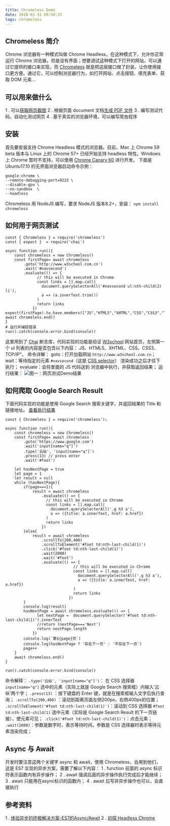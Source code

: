 ```yaml
---
title: Chromeless Demo
date: 2018-01-31 09:50:33
tags: chromeless
---
```


## Chromeless 简介
Chrome 浏览器有一种模式叫做 Chrome Headless，在这种模式下，允许你正常运行 Chrome 浏览器，但是没有界面；想要调试这种模式下打开的网站，可以通过它提供的接口来实现，而 [Chromeless](https://github.com/graphcool/chromeless) 就是把这层接口做了封装，让你使用接口更方便。通过它，可以控制浏览器行为，如打开网站、点击按钮、填充表单、获取 DOM 元素...
## 可以用来做什么
1 .  可以[获取网页截图](https://github.com/graphcool/chromeless/blob/master/examples/google-screenshot.js)
2 .  根据页面 document 文档[生成 PDF 文件](https://github.com/graphcool/chromeless/blob/master/examples/google-pdf.js)
3 .  编写测试代码，自动化测试网页
4 .  基于真实的浏览器环境，可以编写爬虫程序
## 安装
首先要安装支持 Chrome Headless 模式的浏览器。目前，Mac 上 Chrome 59 beta
版本与 Linux 上的 Chrome 57+ 已经开始支持 headless 特性。Windows 上 Chrome 暂时不支持，可以使用 [Chrome Canary 60](https://www.google.com/chrome/browser/canary.html) 进行开发。
下面是 Ubuntu17.10 的无界面浏览器启动命令示例：
```
google-chrome \
--remote-debugging-port=9222 \
--disable-gpu \
--no-sandbox  \
--headless
```
Chromeless 用 NodeJS 编写，要求 NodeJS 版本8.2+，安装：
`npm install chromeless`

## 如何用于网页测试
```
const { Chromeless } = require('chromeless')
const { expect }  = require('chai')

async function run(){
	const chromeless = new Chromeless()
	const firstPage= await chromeless
		.goto('http://www.w3school.com.cn')
		.wait('#navsecond')
		.evaluate(() => {
  			  // this will be executed in Chrome
  			  const links = [].map.call(
  			    document.querySelectorAll('#navsecond ul:nth-child(2) li'),
  			    a => (a.innerText.trim())
  			  )
  			  return links
  			})
expect(firstPage).to.have.members(["JS","HTML5","XHTML","CSS","CSS3","TCP/IP"])
await chromeless.end()
}
# 运行并捕捉错误
run().catch(console.error.bind(console))
```
这里用到了 [Chai](http://chaijs.com/api/bdd/) 断言库，代码实现的功能是验证 [W3school](http://www.w3school.com.cn) 网站首页，左侧第一个 ul 列表的内容是否包含以下内容： JS、HTML5、XHTML、CSS、CSS3、TCP/IP"。
命令详解：
goto：打开加载网站 `http://www.w3school.com.cn`；
wait：等待指定的元素 `#navsecond`（这是 [CSS selector](http://www.w3school.com.cn/cssref/css_selectors.asp)） 渲染成功之后才往下执行；
evaluate：会将里面的 JS 代码送到 浏览器中执行，并获取返回结果；
运行结果：
![图一：网页测试Demo结果](http://upload-images.jianshu.io/upload_images/5306603-2d9f002f40084a27.png?imageMogr2/auto-orient/strip%7CimageView2/2/w/1240)

## 如何爬取 Google Search Result
下面代码实现的功能是使用 Google Search 搜索关键字，并返回结果的 Title 和链接地址。
[查看执行结果](https://asciinema.org/a/KlCxZMtSAlpQj9AHhSs8kSIVq)

```
const { Chromeless } = require('chromeless');

async function run(){
	const chromeless = new Chromeless()
	const firstPage= await chromeless
		.goto('https://www.google.com')
		.wait('input[name="q"]')
		.type('云纵', 'input[name="q"]')
		.press(13) // press enter
		.wait('#foot')
		
	let hasNextPage = true
	let page = 1
	let result = null
	while (hasNextPage){
		if(page===1){
			result = await chromeless
				.evaluate(() => {
  				  // this will be executed in Chrome
  				  const links = [].map.call(
  				    document.querySelectorAll('.g h3 a'),
  				    a => ({title: a.innerText, href: a.href})
  				  )
  				  return links
  				})
		}else{
			result = await chromeless
				.scrollTo(200,400)
				.scrollToElement('#foot td:nth-last-child(1)')
				.click('#foot td:nth-last-child(1)')
				.wait(2000)
				.wait('#foot')
				.evaluate(() => {
	                          // this will be executed in Chrome
	                          const links = [].map.call(
	                            document.querySelectorAll('.g h3 a'),
	                            a => ({title: a.innerText, href: a.href})
	                          )
	                          return links
	                        })
		}
		console.log(result)
		hasNextPage = await chromeless.evaluate(() => {
  			  let nextPage =  document.querySelector('#foot td:nth-last-child(1)').innerText
  			  //return (nextPage==='Next')
  			  return nextPage.length
  			})
		console.log(`第${page}页`)
		console.log(hasNextPage ? '存在下一页' : '不存在下一页')
		page++
	}
	await chromeless.end()
}

run().catch(console.error.bind(console))

```
命令解释：
`.type('云纵', 'input[name="q"]')`： 在 CSS 选择器 `input[name="q"]` 选中的元素（实际上就是 Google Search 搜索框）内输入’云纵‘两个字；
`.press(13)` ：按下键盘的 Enter 键，就是在搜索框输入文字后执行查询；
 `.scrollTo(200,400)` ：滚动到距离页面左侧200px，右侧400px的位置；
`.scrollToElement('#foot td:nth-last-child(1)')`：滚动到 CSS 选择器 `#foot td:nth-last-child(1)` 选中元素（实际是 Google Search Result 的下一页链接），使元素可见；
`.click('#foot td:nth-last-child(1)')`：点击元素；
`.wait(2000)`：参数是数字时，表示等待时间，参数是 CSS 选择器时表示等待元素渲染完成；

## Async 与 Await
开发时要注意这两个关键字 async 和 await，使用 Chromeless，会用到他们，这是 ES7 实现的异步方案，需要了解以下内容：
1 .  function 前面的 async 标识符表示函数内有异步操作；
2 .  await 强调后面的异步操作执行完成后才能继续；
3 .  await 只能用在async标识的函数内；
4 .  await 后写非异步操作也可以，会直接执行

## 参考资料
1 .  [体验异步的终极解决方案-ES7的Async/Await](https://cnodejs.org/topic/5640b80d3a6aa72c5e0030b6)
2 .  [初探 Headless Chrome](https://zhuanlan.zhihu.com/p/27100187)


